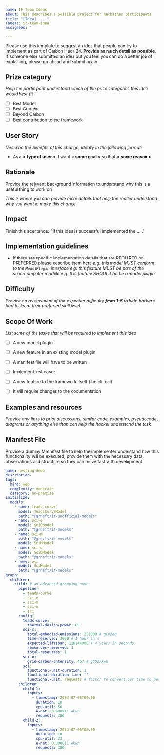```yaml
---
name: IF Team Ideas
about: This describes a possible project for hackathon participants
title: "[Idea] ...."
labels: if-team-idea
assignees: ''

---
```


Please use this template to suggest an idea that people can try to implement as part of Carbon Hack 24. **Provide as much detail as possible**. If someone else submitted an idea but you feel you can do a better job of explaining, please go ahead and submit again.

## Prize category
_Help the participant understand which of the prize categories this idea would best fit_

- [ ] Best Model
- [ ] Best Content
- [ ] Beyond Carbon
- [ ] Best contribution to the framework

## User Story
_Describe the benefits of this change, ideally in the following format:_

- As a **< type of user >**, I want **< some goal >** so that **< some reason >**

## Rationale
Provide the relevant background information to understand why this is a useful thing to work on

*This is where you can provide more details that help the reader understand why you want to make this change*

## Impact
Finish this scentance: "If this idea is successful implemented the ....."

## Implementation guidelines
- If there are specific implementation details that are REQUIRED or PREFERRED please describe them here
*e.g. this model MUST conform to the `ModelPlugin` interface*
*e.g. this feature MUST be part of the supercomputer module*
*e.g. this feature SHOULD be be a model plugin*

## Difficulty
_Provide an assessment of the expected difficulty **from 1-5** to help hackers find tasks at their preferred skill level_

## Scope Of Work
_List some of the tasks that will be required to implement this idea_

- [ ] A new model plugin
- [ ] A new feature in an existing model plugin
- [ ] A manifest file will have to be written
- [ ] Implement test cases
- [ ] A new feature to the framework itself (the cli tool)
- [ ] It will require changes to the documentation


## Examples and resources
_Provide any links to prior discussions, similar code, examples, pseudocode, diagrams or anything else than can help the hacker understand the task_

## Manifest File
Provide a dummy Mmnifest file to help the implementer understand how this functionality will be executed, provide them with the necessary data, observations and structure so they can move fast with development.

```yaml
name: nesting-demo
description:
tags:
  kind: web
  complexity: moderate
  category: on-premise
initialize:
  models:
    - name: teads-curve
      model: TeadsCurveModel
      path: "@grnsft/if-unofficial-models"
    - name: sci-e
      model: SciEModel
      path: "@grnsft/if-models"
    - name: sci-m
      path: "@grnsft/if-models"
      model: SciMModel
    - name: sci-o
      model: SciOModel
      path: "@grnsft/if-models"
    - name: sci
      model: SciModel
      path: "@grnsft/if-models"
graph:
  children:
    child: # an advanced grouping node
      pipeline:
        - teads-curve
        - sci-e
        - sci-m
        - sci-o
        - sci
      config:
        teads-curve:
          thermal-design-power: 65
        sci-m:
          total-embodied-emissions: 251000 # gCO2eq
          time-reserved: 3600 # 1 hour in s
          expected-lifespan: 126144000 # 4 years in seconds    
          resources-reserved: 1 
          total-resources: 1 
        sci-o:
          grid-carbon-intensity: 457 # gCO2/kwh
        sci:
          functional-unit-duration: 1 
          functional-duration-time: ''
          functional-unit: requests # factor to convert per time to per f.unit
      children:
        child-1:
          inputs:
            - timestamp: 2023-07-06T00:00
              duration: 10
              cpu-util: 50
              e-net: 0.000811 #kwh     
              requests: 380
        child-2:
          inputs: 
            - timestamp: 2023-07-06T00:00
              duration: 10
              cpu-util: 33
              e-net: 0.000811 #kwh     
              requests: 380

```
